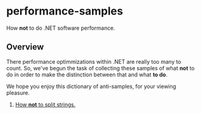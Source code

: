 # performance-samples
How **not** to do .NET software performance.

## Overview

There performance optimmizations within .NET are really too many to count.  So, we've begun the task of collecting these samples of what **not** to do in order to make the distinction between that and what **to do**.

We hope you enjoy this dictionary of anti-samples, for your viewing pleasure.

1. [How **not** to split strings.](./HowNotToSplitStrings/)
